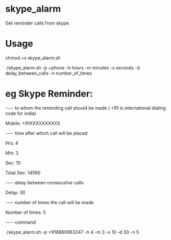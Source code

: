 # skype_alarm
Get reminder calls from skype.

# Usage

chmod +x skype_alarm.sh

./skype_alarm.sh -p +phone -h hours -m minutes -s seconds -d delay_between_calls -n number_of_times


# eg Skype Reminder:

---- to whom the reminding call should be made ( +91 is international dialing code for india)

Mobile: +91XXXXXXXXXX   

---- time after which call will be placed

Hrs: 4

Min: 3

Sec: 10

Total Sec: 14590

---- delay between consecutive calls

Delay: 30

---- number of times the call will be made

Number of times: 5

---- command 

 ./skype_alarm.sh -p +918860963247 -h 4 -m 3 -s 10 -d 30 -n 5


